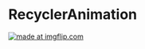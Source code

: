 # RecyclerAnimation
<a href="https://imgflip.com/gif/2jt0rl"><img src="https://i.imgflip.com/2jt0rl.gif" title="made at imgflip.com"/></a>
